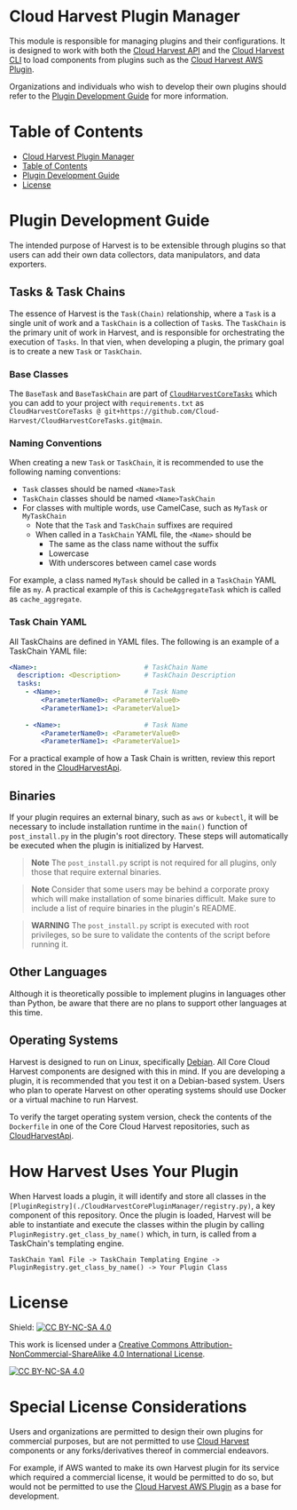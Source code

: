 # Cloud Harvest Plugin Manager
This module is responsible for managing plugins and their configurations. It is designed to work with both the [Cloud Harvest API](https://github.com/Cloud-Harvest/CloudHarvestApi) and the [Cloud Harvest CLI](https://github.com/Cloud-Harvest/CloudHarvestCLI) to load components from plugins such as the [Cloud Harvest AWS Plugin](https://github.com/Cloud-Harvest/CloudHarvestPluginAws).

Organizations and individuals who wish to develop their own plugins should refer to the [Plugin Development Guide](#plugin-development-guide) 
for more information. 

# Table of Contents
- [Cloud Harvest Plugin Manager](#cloud-harvest-plugin-manager)
- [Table of Contents](#table-of-contents)
- [Plugin Development Guide](#plugin-development-guide)
- [License](#license)

# Plugin Development Guide
The intended purpose of Harvest is to be extensible through plugins so that users can add their own data collectors, data manipulators, and data exporters.

## Tasks & Task Chains
The essence of Harvest is the `Task(Chain)` relationship, where a `Task` is a single unit of work and a `TaskChain` is a collection of `Task`s. 
The `TaskChain` is the primary unit of work in Harvest, and is responsible for orchestrating the execution of `Tasks`. 
In that vien, when developing a plugin, the primary goal is to create a new `Task` or `TaskChain`.

### Base Classes
The `BaseTask` and `BaseTaskChain` are part of [`CloudHarvestCoreTasks`](https://github.com/Cloud-Harvest/CloudHarvestCoreTasks/blob/main/CloudHarvestCoreTasks/base.py) 
which you can add to your project with `requirements.txt` as `CloudHarvestCoreTasks @ git+https://github.com/Cloud-Harvest/CloudHarvestCoreTasks.git@main`.

### Naming Conventions
When creating a new `Task` or `TaskChain`, it is recommended to use the following naming conventions:
- `Task` classes should be named `<Name>Task`
- `TaskChain` classes should be named `<Name>TaskChain`
- For classes with multiple words, use CamelCase, such as `MyTask` or `MyTaskChain`
  - Note that the `Task` and `TaskChain` suffixes are required
  - When called in a `TaskChain` YAML file, the `<Name>` should be 
    - The same as the class name without the suffix
    - Lowercase
    - With underscores between camel case words

For example, a class named `MyTask` should be called in a `TaskChain` YAML file as `my`. A practical example of this is `CacheAggregateTask` which is called as `cache_aggregate`.

### Task Chain YAML
All TaskChains are defined in YAML files. The following is an example of a TaskChain YAML file:

```yaml
<Name>:                           # TaskChain Name
  description: <Description>      # TaskChain Description
  tasks:
    - <Name>:                     # Task Name
        <ParameterName0>: <ParameterValue0>
        <ParameterName1>: <ParameterValue1>
        
    - <Name>:                     # Task Name
        <ParameterName0>: <ParameterValue0>
        <ParameterName1>: <ParameterValue1>
```

For a practical example of how a Task Chain is written, review this report stored in the [CloudHarvestApi](https://github.com/Cloud-Harvest/CloudHarvestApi/blob/main/CloudHarvestApi/api/blueprints/reports/reports/harvest/nodes.yaml).

## Binaries
If your plugin requires an external binary, such as `aws` or `kubectl`, it will be necessary to include installation runtime in the `main()` function of `post_install.py` in the plugin's root directory. These steps will automatically be executed when the plugin is initialized by Harvest.
> **Note** The `post_install.py` script is not required for all plugins, only those that require external binaries.

> **Note** Consider that some users may be behind a corporate proxy which will make installation of some binaries difficult. Make sure to include a list of require binaries in the plugin's README.

> **WARNING** The `post_install.py` script is executed with root privileges, so be sure to validate the contents of the script before running it.


## Other Languages
Although it is theoretically possible to implement plugins in languages other than Python, be aware that there are no plans to support other languages at this time.

## Operating Systems
Harvest is designed to run on Linux, specifically [Debian](https://www.debian.org/). All Core Cloud Harvest components are 
designed with this in mind. If you are developing a plugin, it is recommended that you test it on a Debian-based system. 
Users who plan to operate Harvest on other operating systems should use Docker or a virtual machine to run Harvest.

To verify the target operating system version, check the contents of the `Dockerfile` in one of the Core Cloud Harvest repositories, 
such as [CloudHarvestApi](https://github.com/Cloud-Harvest/CloudHarvestApi/blob/main/Dockerfile#L1).

# How Harvest Uses Your Plugin
When Harvest loads a plugin, it will identify and store all classes in the `[PluginRegistry](./CloudHarvestCorePluginManager/registry.py)`, 
a key component of this repository. Once the plugin is loaded, Harvest will be able to instantiate and execute the 
classes within the plugin by calling `PluginRegistry.get_class_by_name()` which, in turn, is called from a TaskChain's 
templating engine.

```
TaskChain Yaml File -> TaskChain Templating Engine -> PluginRegistry.get_class_by_name() -> Your Plugin Class
```

# License
Shield: [![CC BY-NC-SA 4.0][cc-by-nc-sa-shield]][cc-by-nc-sa]

This work is licensed under a
[Creative Commons Attribution-NonCommercial-ShareAlike 4.0 International License][cc-by-nc-sa].

[![CC BY-NC-SA 4.0][cc-by-nc-sa-image]][cc-by-nc-sa]

[cc-by-nc-sa]: http://creativecommons.org/licenses/by-nc-sa/4.0/
[cc-by-nc-sa-image]: https://licensebuttons.net/l/by-nc-sa/4.0/88x31.png
[cc-by-nc-sa-shield]: https://img.shields.io/badge/License-CC%20BY--NC--SA%204.0-lightgrey.svg

# Special License Considerations
Users and organizations are permitted to design their own plugins for commercial purposes, but are not permitted to 
use [Cloud Harvest](https://github.com/Cloud-Harvest) components or any forks/derivatives thereof in commercial 
endeavors.

For example, if AWS wanted to make its own Harvest plugin for its service which required a commercial license, it 
would be permitted to do so, but would not be permitted to use the 
[Cloud Harvest AWS Plugin](https://github.com/Cloud-Harvest/CloudHarvestPluginAws) as a base for development.
